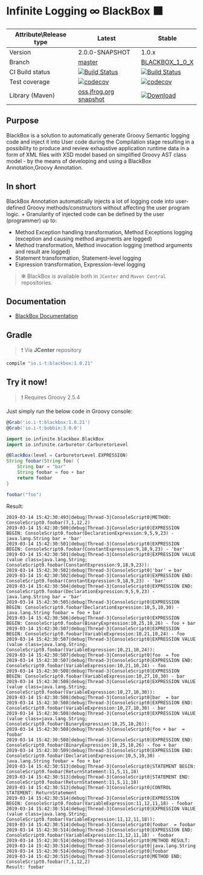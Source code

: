 # Infinite Logging ∞ BlackBox ⬛

|Attribute\Release type|Latest|Stable|
|----------------------|------|------|
|Version|2.0.0-SNAPSHOT|1.0.x|
|Branch|[master](https://github.com/INFINITE-TECHNOLOGY/BLACKBOX)|[BLACKBOX_1_0_X](https://github.com/INFINITE-TECHNOLOGY/BLACKBOX/tree/BLACKBOX_1_0_X)|
|CI Build status|[![Build Status](https://travis-ci.com/INFINITE-TECHNOLOGY/BLACKBOX.svg?branch=master)](https://travis-ci.com/INFINITE-TECHNOLOGY/BLACKBOX)|[![Build Status](https://travis-ci.com/INFINITE-TECHNOLOGY/BLACKBOX.svg?branch=BLACKBOX_1_0_X)](https://travis-ci.com/INFINITE-TECHNOLOGY/BLACKBOX)|
|Test coverage|[![codecov](https://codecov.io/gh/INFINITE-TECHNOLOGY/BLACKBOX/branch/master/graphs/badge.svg)](https://codecov.io/gh/INFINITE-TECHNOLOGY/BLACKBOX/branch/master/graphs)|[![codecov](https://codecov.io/gh/INFINITE-TECHNOLOGY/BLACKBOX/branch/BLACKBOX_1_0_X/graphs/badge.svg)](https://codecov.io/gh/INFINITE-TECHNOLOGY/BLACKBOX/branch/BLACKBOX_1_0_X/graphs)|
|Library (Maven)|[oss.jfrog.org snapshot](https://oss.jfrog.org/artifactory/webapp/#/artifacts/browse/tree/General/oss-snapshot-local/io/infinite/blackbox/2.0.0-SNAPSHOT)|[ ![Download](https://api.bintray.com/packages/infinite-technology/io.i-t/blackbox/images/download.svg) ](https://bintray.com/infinite-technology/io.i-t/blackbox/_latestVersion)|

## Purpose
BlackBox is a solution to automatically generate Groovy Semantic logging code and inject it into User code during the Compilation stage resulting in a possibility to produce and review exhaustive application runtime data in a form of XML files with XSD model based on simplified Groovy AST class model - by the means of developing and using a BlackBox Annotation,Groovy Annotation.

## In short
BlackBox Annotation automatically injects a lot of logging code into user-defined Groovy methods/constructors without affecting the user program logic. +
Granularity of injected code can be defined by the user (programmer) up to:

* Method Exception handling transformation, Method Exceptions logging (exception and causing method arguments are logged)
* Method transformation, Method invocation logging (method arguments and result are logged)
* Statement transformation, Statement-level logging
* Expression transformation, Expression-level logging

> ❇ BlackBox is available both in `JCenter` and `Maven Central` repositories.

## Documentation

* [BlackBox Documentation](https://github.com/INFINITE-TECHNOLOGY/BLACKBOX/wiki)

## Gradle

> ❗ Via **JCenter** repository

```groovy
compile "io.i-t:blackbox:1.0.21"
```

## Try it now!

> ❗ Requires Groovy 2.5.4

Just simply run the below code in Groovy console:

```groovy
@Grab('io.i-t:blackbox:1.0.21')
@Grab('io.i-t:bobbin:3.0.0')

import io.infinite.blackbox.BlackBox
import io.infinite.carburetor.CarburetorLevel

@BlackBox(level = CarburetorLevel.EXPRESSION)
String foobar(String foo) {
    String bar = "bar"
    String foobar = foo + bar
    return foobar
}

foobar("foo")
```

Result:

```
2019-03-14 15:42:30:493|debug|Thread-3|ConsoleScript0|METHOD: ConsoleScript0.foobar(7,1,12,2)
2019-03-14 15:42:30:500|debug|Thread-3|ConsoleScript0|EXPRESSION BEGIN: ConsoleScript0.foobar(DeclarationExpression:9,5,9,23) - java.lang.String bar = 'bar'
2019-03-14 15:42:30:501|debug|Thread-3|ConsoleScript0|EXPRESSION BEGIN: ConsoleScript0.foobar(ConstantExpression:9,18,9,23) - 'bar'
2019-03-14 15:42:30:501|debug|Thread-3|ConsoleScript0|EXPRESSION VALUE (value class=java.lang.String; ConsoleScript0.foobar(ConstantExpression:9,18,9,23)):
2019-03-14 15:42:30:502|debug|Thread-3|ConsoleScript0|'bar' = bar
2019-03-14 15:42:30:502|debug|Thread-3|ConsoleScript0|EXPRESSION END: ConsoleScript0.foobar(ConstantExpression:9,18,9,23) - 'bar'
2019-03-14 15:42:30:504|debug|Thread-3|ConsoleScript0|EXPRESSION END: ConsoleScript0.foobar(DeclarationExpression:9,5,9,23) - java.lang.String bar = 'bar'
2019-03-14 15:42:30:505|debug|Thread-3|ConsoleScript0|EXPRESSION BEGIN: ConsoleScript0.foobar(DeclarationExpression:10,5,10,30) - java.lang.String foobar = foo + bar 
2019-03-14 15:42:30:506|debug|Thread-3|ConsoleScript0|EXPRESSION BEGIN: ConsoleScript0.foobar(BinaryExpression:10,25,10,26) - foo + bar 
2019-03-14 15:42:30:507|debug|Thread-3|ConsoleScript0|EXPRESSION BEGIN: ConsoleScript0.foobar(VariableExpression:10,21,10,24) - foo 
2019-03-14 15:42:30:507|debug|Thread-3|ConsoleScript0|EXPRESSION VALUE (value class=java.lang.String; ConsoleScript0.foobar(VariableExpression:10,21,10,24)):
2019-03-14 15:42:30:507|debug|Thread-3|ConsoleScript0|foo  = foo
2019-03-14 15:42:30:507|debug|Thread-3|ConsoleScript0|EXPRESSION END: ConsoleScript0.foobar(VariableExpression:10,21,10,24) - foo 
2019-03-14 15:42:30:508|debug|Thread-3|ConsoleScript0|EXPRESSION BEGIN: ConsoleScript0.foobar(VariableExpression:10,27,10,30) - bar 
2019-03-14 15:42:30:508|debug|Thread-3|ConsoleScript0|EXPRESSION VALUE (value class=java.lang.String; ConsoleScript0.foobar(VariableExpression:10,27,10,30)):
2019-03-14 15:42:30:508|debug|Thread-3|ConsoleScript0|bar  = bar
2019-03-14 15:42:30:508|debug|Thread-3|ConsoleScript0|EXPRESSION END: ConsoleScript0.foobar(VariableExpression:10,27,10,30) - bar 
2019-03-14 15:42:30:508|debug|Thread-3|ConsoleScript0|EXPRESSION VALUE (value class=java.lang.String; ConsoleScript0.foobar(BinaryExpression:10,25,10,26)):
2019-03-14 15:42:30:508|debug|Thread-3|ConsoleScript0|foo + bar  = foobar
2019-03-14 15:42:30:508|debug|Thread-3|ConsoleScript0|EXPRESSION END: ConsoleScript0.foobar(BinaryExpression:10,25,10,26) - foo + bar 
2019-03-14 15:42:30:509|debug|Thread-3|ConsoleScript0|EXPRESSION END: ConsoleScript0.foobar(DeclarationExpression:10,5,10,30) - java.lang.String foobar = foo + bar 
2019-03-14 15:42:30:513|debug|Thread-3|ConsoleScript0|STATEMENT BEGIN: ConsoleScript0.foobar(ReturnStatement:11,5,11,18)
2019-03-14 15:42:30:513|debug|Thread-3|ConsoleScript0|STATEMENT END: ConsoleScript0.foobar(ReturnStatement:11,5,11,18)
2019-03-14 15:42:30:513|debug|Thread-3|ConsoleScript0|CONTROL STATEMENT: ReturnStatement
2019-03-14 15:42:30:514|debug|Thread-3|ConsoleScript0|EXPRESSION BEGIN: ConsoleScript0.foobar(VariableExpression:11,12,11,18) - foobar 
2019-03-14 15:42:30:514|debug|Thread-3|ConsoleScript0|EXPRESSION VALUE (value class=java.lang.String; ConsoleScript0.foobar(VariableExpression:11,12,11,18)):
2019-03-14 15:42:30:514|debug|Thread-3|ConsoleScript0|foobar  = foobar
2019-03-14 15:42:30:514|debug|Thread-3|ConsoleScript0|EXPRESSION END: ConsoleScript0.foobar(VariableExpression:11,12,11,18) - foobar 
2019-03-14 15:42:30:514|debug|Thread-3|ConsoleScript0|METHOD RESULT:
2019-03-14 15:42:30:514|debug|Thread-3|ConsoleScript0|java.lang.String
2019-03-14 15:42:30:514|debug|Thread-3|ConsoleScript0|foobar
2019-03-14 15:42:30:515|debug|Thread-3|ConsoleScript0|METHOD END: ConsoleScript0.foobar(7,1,12,2)
Result: foobar
```